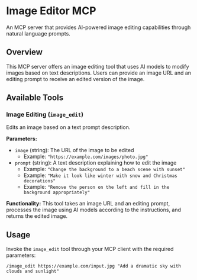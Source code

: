 # Image Editor MCP

An MCP server that provides AI-powered image editing capabilities through natural language prompts.

## Overview

This MCP server offers an image editing tool that uses AI models to modify images based on text descriptions. Users can provide an image URL and an editing prompt to receive an edited version of the image.

## Available Tools

### Image Editing (`image_edit`)

Edits an image based on a text prompt description.

**Parameters:**
- `image` (string): The URL of the image to be edited
  - Example: `"https://example.com/images/photo.jpg"`
- `prompt` (string): A text description explaining how to edit the image
  - Example: `"Change the background to a beach scene with sunset"`
  - Example: `"Make it look like winter with snow and Christmas decorations"`
  - Example: `"Remove the person on the left and fill in the background appropriately"`

**Functionality:**
This tool takes an image URL and an editing prompt, processes the image using AI models according to the instructions, and returns the edited image.

## Usage

Invoke the `image_edit` tool through your MCP client with the required parameters:

```
/image_edit https://example.com/input.jpg "Add a dramatic sky with clouds and sunlight"
```
